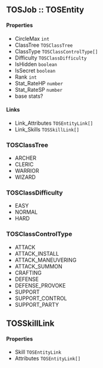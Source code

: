 ## TOSJob :: TOSEntity

#### Properties
- CircleMax `int`
- ClassTree `TOSClassTree`
- ClassType `TOSClassControlType[]`
- Difficulty `TOSClassDifficulty`
- IsHidden `boolean`
- IsSecret `boolean`
- Rank `int`
- Stat_RateHP `number`
- Stat_RateSP `number`
- base stats?

#### Links
- Link_Attributes `TOSEntityLink[]`
- Link_Skills `TOSSkillLink[]`

### TOSClassTree
- ARCHER
- CLERIC
- WARRIOR
- WIZARD

### TOSClassDifficulty
- EASY
- NORMAL
- HARD

### TOSClassControlType
- ATTACK
- ATTACK_INSTALL
- ATTACK_MANEUVERING
- ATTACK_SUMMON
- CRAFTING
- DEFENSE
- DEFENSE_PROVOKE
- SUPPORT
- SUPPORT_CONTROL
- SUPPORT_PARTY

## TOSSkillLink

#### Properties
- Skill `TOSEntityLink`
- Attributes `TOSEntityLink[]`
